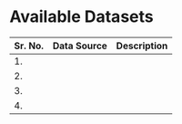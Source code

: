 # Available Datasets

| Sr. No. | Data Source | Description | 
| -------|------------|--------------|
| 1. | 
| 2. |
| 3. |
| 4. |
